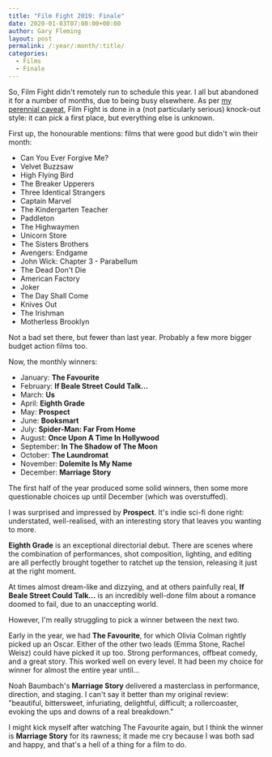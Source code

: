 ```yaml
---
title: "Film Fight 2019: Finale"
date: 2020-01-03T07:00:00+00:00
author: Gary Fleming
layout: post
permalink: /:year/:month/:title/
categories:
  - Films
  - Finale
---
```


So, Film Fight didn't remotely run to schedule this year. I all but abandoned it for a number of months, due to being busy elsewhere. As per [my perennial caveat](https://solitude.vkps.co.uk/2019/01/film-fight-2018-finale/), Film Fight is done in a (not particularly serious) knock-out style: it can pick a first place, but everything else is unknown.

First up, the honourable mentions: films that were good but didn't win their month:

* Can You Ever Forgive Me?
* Velvet Buzzsaw
* High Flying Bird
* The Breaker Upperers
* Three Identical Strangers
* Captain Marvel
* The Kindergarten Teacher
* Paddleton
* The Highwaymen
* Unicorn Store
* The Sisters Brothers
* Avengers: Endgame
* John Wick: Chapter 3 - Parabellum
* The Dead Don't Die
* American Factory
* Joker
* The Day Shall Come
* Knives Out
* The Irishman
* Motherless Brooklyn

Not a bad set there, but fewer than last year. Probably a few more bigger budget action films too.

Now, the monthly winners:

* January: **The Favourite**
* February: **If Beale Street Could Talk...**
* March: **Us**
* April: **Eighth Grade**
* May: **Prospect**
* June: **Booksmart**
* July: **Spider-Man: Far From Home**
* August: **Once Upon A Time In Hollywood**
* September: **In The Shadow of The Moon**
* October: **The Laundromat**
* November: **Dolemite Is My Name**
* December: **Marriage Story**

The first half of the year produced some solid winners, then some more questionable choices up until December (which was overstuffed).

I was surprised and impressed by **Prospect**. It's indie sci-fi done right: understated, well-realised, with an interesting story that leaves you wanting to more.

**Eighth Grade** is an exceptional directorial debut. There are scenes where the combination of performances, shot composition, lighting, and editing are all perfectly brought together to ratchet up the tension, releasing it just at the right moment.

At times almost dream-like and dizzying, and at others painfully real, **If Beale Street Could Talk...** is an incredibly well-done film about a romance doomed to fail, due to an unaccepting world.

However, I'm really struggling to pick a winner between the next two.

Early in the year, we had **The Favourite**, for which Olivia Colman rightly picked up an Oscar. Either of the other two leads (Emma Stone, Rachel Weisz) could have picked it up too. Strong performances, offbeat comedy, and a great story. This worked well on every level. It had been my choice for winner for almost the entire year until...

Noah Baumbach's **Marriage Story** delivered a masterclass in performance, direction, and staging. I can't say it better than my original review: "beautiful, bittersweet, infuriating, delightful, difficult; a rollercoaster, evoking the ups and downs of a real breakdown."

I might kick myself after watching The Favourite again, but I think the winner is **Marriage Story** for its rawness; it made me cry because I was both sad and happy, and that's a hell of a thing for a film to do.
